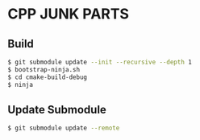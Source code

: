 # CPP JUNK PARTS

## Build
```bash
$ git submodule update --init --recursive --depth 1
$ bootstrap-ninja.sh
$ cd cmake-build-debug
$ ninja
```

## Update Submodule
```bash
$ git submodule update --remote
```